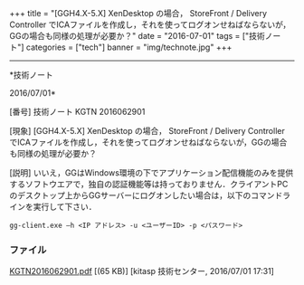 ﻿+++
title = "[GGH4.X-5.X] XenDesktop の場合， StoreFront / Delivery Controller でICAファイルを作成し，それを使ってログオンせねばならないが，GGの場合も同様の処理が必要か？"
date = "2016-07-01"
tags = ["技術ノート"]
categories = ["tech"]
banner = "img/technote.jpg"
+++

-----------------------------------------------------------------------------------------------------------------------------

*技術ノート

2016/07/01*


[番号]
技術ノート KGTN 2016062901

[現象]
[GGH4.X-5.X] XenDesktop の場合， StoreFront / Delivery Controller
でICAファイルを作成し，それを使ってログオンせねばならないが，GGの場合も同様の処理が必要か？

[説明]
いいえ，GGはWindows環境の下でアプリケーション配信機能のみを提供するソフトウエアで，独自の認証機能等は持っておりません．クライアントPCのデスクトップ上からGGサーバーにログオンしたい場合は，以下のコマンドラインを実行して下さい．

    gg-client.exe –h <IP アドレス> -u <ユーザーID> -p <パスワード>


### ファイル

 
 


[KGTN2016062901.pdf](http://techreport.kitasp.net/attachments/download/2765/KGTN2016062901.pdf)
 [(65 KB)] [kitasp 技術センター, 2016/07/01
17:31]


 


 

